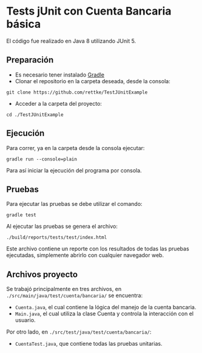 # Tests jUnit con Cuenta Bancaria básica

El código fue realizado en Java 8 utilizando JUnit 5.

## Preparación
- Es necesario tener instalado [Gradle](https://gradle.org/)
- Clonar el repositorio en la carpeta deseada, desde la consola:
```
git clone https://github.com/rettke/TestJUnitExample
```
- Acceder a la carpeta del proyecto:
```
cd ./TestJUnitExample
```

## Ejecución
Para correr, ya en la carpeta desde la consola ejecutar:
```
gradle run --console=plain
``` 
Para así iniciar la ejecución del programa por consola.

## Pruebas
Para ejecutar las pruebas se debe utilizar el comando:
```
gradle test
```
Al ejecutar las pruebas se genera el archivo:
```
./build/reports/tests/test/index.html
```
Este archivo contiene un reporte con los resultados de todas las pruebas ejecutadas, simplemente abrirlo con cualquier navegador web.

## Archivos proyecto
Se trabajó principalmente en tres archivos,  en ``./src/main/java/test/cuenta/bancaria/`` se encuentra:
- `Cuenta.java`, el cual contiene la lógica del manejo de la cuenta bancaria.
- `Main.java`, el cual utiliza la clase Cuenta y controla la interacción con el usuario.

Por otro lado, en `./src/test/java/test/cuenta/bancaria/`:
- `CuentaTest.java`, que contiene todas las pruebas unitarias.
